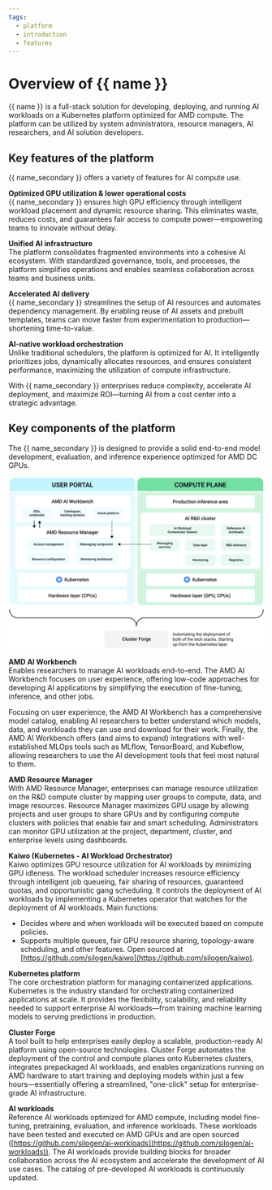 ```yaml
---
tags:
  - platform
  - introduction
  - features
---
```

<!--
Copyright © Advanced Micro Devices, Inc., or its affiliates.

SPDX-License-Identifier: MIT
-->

# Overview of {{ name }}

{{ name }} is a full-stack solution for developing, deploying, and running AI workloads on a Kubernetes platform optimized for AMD compute. The platform can be utilized by system administrators, resource managers, AI researchers, and AI solution developers.

## Key features of the platform

{{ name_secondary }} offers a variety of features for AI compute use.

**Optimized GPU utilization & lower operational costs**<br>
{{ name_secondary }} ensures high GPU efficiency through intelligent workload placement and dynamic resource sharing. This eliminates waste, reduces costs, and guarantees fair access to compute power—empowering teams to innovate without delay.

**Unified AI infrastructure**<br>
The platform consolidates fragmented environments into a cohesive AI ecosystem. With standardized governance, tools, and processes, the platform simplifies operations and enables seamless collaboration across teams and business units.

**Accelerated AI delivery**<br>
{{ name_secondary }} streamlines the setup of AI resources and automates dependency management. By enabling reuse of AI assets and prebuilt templates, teams can move faster from experimentation to production—shortening time-to-value.

**AI-native workload orchestration**<br>
Unlike traditional schedulers, the platform is optimized for AI. It intelligently prioritizes jobs, dynamically allocates resources, and ensures consistent performance, maximizing the utilization of compute infrastructure.

With {{ name_secondary }} enterprises reduce complexity, accelerate AI deployment, and maximize ROI—turning AI from a cost center into a strategic advantage.

## Key components of the platform

The {{ name_secondary }} is designed to provide a solid end-to-end model development, evaluation, and inference experience optimized for AMD DC GPUs.

![A diagram of the platform architecture divided into user portal and compute plane.](./media/platform-components.png)

**AMD AI Workbench**<br>
Enables researchers to manage AI workloads end-to-end. The AMD AI Workbench focuses on user experience, offering low-code approaches for developing AI applications by simplifying the execution of fine-tuning, inference, and other jobs.

Focusing on user experience, the AMD AI Workbench has a comprehensive model catalog, enabling AI researchers to better understand which models, data, and workloads they can use and download for their work. Finally, the AMD AI Workbench offers (and aims to expand) integrations with well-established MLOps tools such as MLflow, TensorBoard, and Kubeflow, allowing researchers to use the AI development tools that feel most natural to them.

**AMD Resource Manager**<br>
With AMD Resource Manager, enterprises can manage resource utilization on the R&D compute cluster by mapping user groups to compute, data, and image resources. Resource Manager maximizes GPU usage by allowing projects and user groups to share GPUs and by configuring compute clusters with policies that enable fair and smart scheduling. Administrators can monitor GPU utilization at the project, department, cluster, and enterprise levels using dashboards.

**Kaiwo (Kubernetes - AI Workload Orchestrator)**<br>
Kaiwo optimizes GPU resource utilization for AI workloads by minimizing GPU idleness. The workload scheduler increases resource efficiency through intelligent job queueing, fair sharing of resources, guaranteed quotas, and opportunistic gang scheduling. It controls the deployment of AI workloads by implementing a Kubernetes operator that watches for the deployment of AI workloads. Main functions:

- Decides where and when workloads will be executed based on compute policies.
- Supports multiple queues, fair GPU resource sharing, topology-aware scheduling, and other features. Open sourced at [https://github.com/silogen/kaiwo](https://github.com/silogen/kaiwo).

**Kubernetes platform**<br>
The core orchestration platform for managing containerized applications. Kubernetes is the industry standard for orchestrating containerized applications at scale. It provides the flexibility, scalability, and reliability needed to support enterprise AI workloads—from training machine learning models to serving predictions in production.

**Cluster Forge**<br>
A tool built to help enterprises easily deploy a scalable, production-ready AI platform using open-source technologies. Cluster Forge automates the deployment of the control and compute planes onto Kubernetes clusters, integrates prepackaged AI workloads, and enables organizations running on AMD hardware to start training and deploying models within just a few hours—essentially offering a streamlined, "one-click" setup for enterprise-grade AI infrastructure.

**AI workloads**<br>
Reference AI workloads optimized for AMD compute, including model fine-tuning, pretraining, evaluation, and inference workloads. These workloads have been tested and executed on AMD GPUs and are open sourced ([https://github.com/silogen/ai-workloads](https://github.com/silogen/ai-workloads)). The AI workloads provide building blocks for broader collaboration across the AI ecosystem and accelerate the development of AI use cases. The catalog of pre-developed AI workloads is continuously updated.
